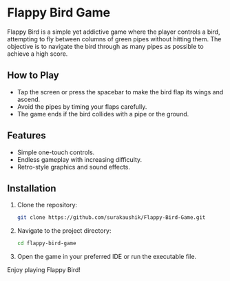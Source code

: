 # Flappy Bird Game

Flappy Bird is a simple yet addictive game where the player controls a bird, attempting to fly between columns of green pipes without hitting them. The objective is to navigate the bird through as many pipes as possible to achieve a high score.

## How to Play

- Tap the screen or press the spacebar to make the bird flap its wings and ascend.
- Avoid the pipes by timing your flaps carefully.
- The game ends if the bird collides with a pipe or the ground.

## Features

- Simple one-touch controls.
- Endless gameplay with increasing difficulty.
- Retro-style graphics and sound effects.

## Installation

1. Clone the repository:
    ```sh
    git clone https://github.com/surakaushik/Flappy-Bird-Game.git
    ```
2. Navigate to the project directory:
    ```sh
    cd flappy-bird-game
    ```
3. Open the game in your preferred IDE or run the executable file.

Enjoy playing Flappy Bird!